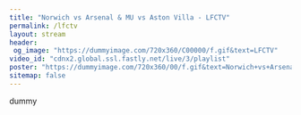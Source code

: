 ```yaml
---
title: "Norwich vs Arsenal & MU vs Aston Villa - LFCTV"
permalink: /lfctv
layout: stream
header:
 og_image: "https://dummyimage.com/720x360/C00000/f.gif&text=LFCTV"
video_id: "cdnx2.global.ssl.fastly.net/live/3/playlist"
poster: "https://dummyimage.com/720x360/00/f.gif&text=Norwich+vs+Arsenal+&+MU+vs+AstonVilla"
sitemap: false
---
```

dummy

